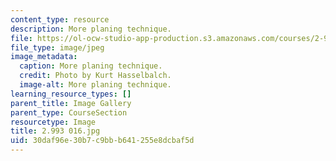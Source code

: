 ```yaml
---
content_type: resource
description: More planing technique.
file: https://ol-ocw-studio-app-production.s3.amazonaws.com/courses/2-993-special-topics-in-mechanical-engineering-the-art-and-science-of-boat-design-january-iap-2007/30daf96e30b7c9bbb641255e8dcbaf5d_2993016.jpg
file_type: image/jpeg
image_metadata:
  caption: More planing technique.
  credit: Photo by Kurt Hasselbalch.
  image-alt: More planing technique.
learning_resource_types: []
parent_title: Image Gallery
parent_type: CourseSection
resourcetype: Image
title: 2.993 016.jpg
uid: 30daf96e-30b7-c9bb-b641-255e8dcbaf5d
---
```


